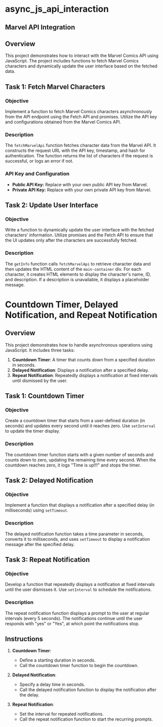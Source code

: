 # async_js_api_interaction

## Marvel API Integration

## Overview

This project demonstrates how to interact with the Marvel Comics API using JavaScript. The project includes functions to fetch Marvel Comics characters and dynamically update the user interface based on the fetched data.

## Task 1: Fetch Marvel Characters

### Objective

Implement a function to fetch Marvel Comics characters asynchronously from the API endpoint using the Fetch API and promises. Utilize the API key and configurations obtained from the Marvel Comics API.

### Description

The `fetchMarvelApi` function fetches character data from the Marvel API. It constructs the request URL with the API key, timestamp, and hash for authentication. The function returns the list of characters if the request is successful, or logs an error if not.

### API Key and Configuration

- **Public API Key:** Replace with your own public API key from Marvel.
- **Private API Key:** Replace with your own private API key from Marvel.

## Task 2: Update User Interface

### Objective

Write a function to dynamically update the user interface with the fetched characters' information. Utilize promises and the Fetch API to ensure that the UI updates only after the characters are successfully fetched.

### Description

The `getInfo` function calls `fetchMarvelApi` to retrieve character data and then updates the HTML content of the `main-container` div. For each character, it creates HTML elements to display the character's name, ID, and description. If a description is unavailable, it displays a placeholder message.


# Countdown Timer, Delayed Notification, and Repeat Notification

## Overview

This project demonstrates how to handle asynchronous operations using JavaScript. It includes three tasks:
1. **Countdown Timer**: A timer that counts down from a specified duration in seconds.
2. **Delayed Notification**: Displays a notification after a specified delay.
3. **Repeat Notification**: Repeatedly displays a notification at fixed intervals until dismissed by the user.

## Task 1: Countdown Timer

### Objective

Create a countdown timer that starts from a user-defined duration (in seconds) and updates every second until it reaches zero. Use `setInterval` to update the timer display.

### Description

The countdown timer function starts with a given number of seconds and counts down to zero, updating the remaining time every second. When the countdown reaches zero, it logs "Time is up!!!" and stops the timer.

## Task 2: Delayed Notification

### Objective

Implement a function that displays a notification after a specified delay (in milliseconds) using `setTimeout`.

### Description

The delayed notification function takes a time parameter in seconds, converts it to milliseconds, and uses `setTimeout` to display a notification message after the specified delay.

## Task 3: Repeat Notification

### Objective

Develop a function that repeatedly displays a notification at fixed intervals until the user dismisses it. Use `setInterval` to schedule the notifications.

### Description

The repeat notification function displays a prompt to the user at regular intervals (every 5 seconds). The notifications continue until the user responds with "yes" or "Yes", at which point the notifications stop.

## Instructions

1. **Countdown Timer**:
   - Define a starting duration in seconds.
   - Call the countdown timer function to begin the countdown.

2. **Delayed Notification**:
   - Specify a delay time in seconds.
   - Call the delayed notification function to display the notification after the delay.

3. **Repeat Notification**:
   - Set the interval for repeated notifications.
   - Call the repeat notification function to start the recurring prompts.